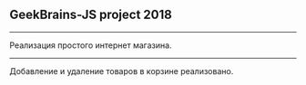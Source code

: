 ## GeekBrains-JS project 2018
***
Реализация простого интернет магазина.
***
Добавление и удаление товаров в корзине реализовано.
